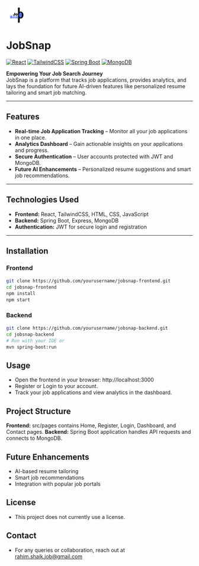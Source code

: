 <img src="jobsnap-frontend/public/images/JobSnap_logo.png" alt="JobSnap Logo" width="50" height="50"/> 

# JobSnap

[![React](https://img.shields.io/badge/React-17.0.2-blue?logo=react&logoColor=white)](https://reactjs.org/) 
[![TailwindCSS](https://img.shields.io/badge/TailwindCSS-3.3.2-blue?logo=tailwind-css&logoColor=white)](https://tailwindcss.com/) 
[![Spring Boot](https://img.shields.io/badge/Spring%20Boot-3.2.0-green?logo=spring&logoColor=white)](https://spring.io/projects/spring-boot) 
[![MongoDB](https://img.shields.io/badge/MongoDB-6.0.6-green?logo=mongodb&logoColor=white)](https://www.mongodb.com/)  

**Empowering Your Job Search Journey**  
JobSnap is a platform that tracks job applications, provides analytics, and lays the foundation for future AI-driven features like personalized resume tailoring and smart job matching.

---

## Features
- **Real-time Job Application Tracking** – Monitor all your job applications in one place.  
- **Analytics Dashboard** – Gain actionable insights on your applications and progress.  
- **Secure Authentication** – User accounts protected with JWT and MongoDB.  
- **Future AI Enhancements** – Personalized resume suggestions and smart job recommendations.

---

## Technologies Used
- **Frontend:** React, TailwindCSS, HTML, CSS, JavaScript  
- **Backend:** Spring Boot, Express, MongoDB  
- **Authentication:** JWT for secure login and registration  

---

## Installation

### Frontend
```bash
git clone https://github.com/yourusername/jobsnap-frontend.git
cd jobsnap-frontend
npm install
npm start
```
### Backend
```bash
git clone https://github.com/yourusername/jobsnap-backend.git
cd jobsnap-backend
# Run with your IDE or
mvn spring-boot:run
```

## Usage
- Open the frontend in your browser: http://localhost:3000
- Register or Login to your account.
- Track your job applications and view analytics in the dashboard.

## Project Structure

**Frontend:** src/pages contains Home, Register, Login, Dashboard, and Contact pages.
**Backend:** Spring Boot application handles API requests and connects to MongoDB.

## Future Enhancements
- AI-based resume tailoring
- Smart job recommendations
- Integration with popular job portals

## License
- This project does not currently use a license.

## Contact
- For any queries or collaboration, reach out at rahim.shaik.job@gmail.com

